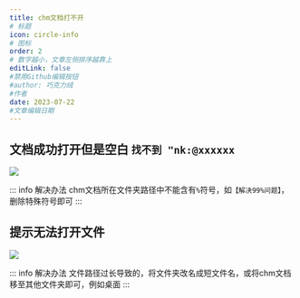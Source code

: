 ```yaml
---
title: chm文档打不开
# 标题
icon: circle-info
# 图标
order: 2
# 数字越小，文章左侧排序越靠上
editLink: false
#禁用Github编辑按钮
#author: 巧克力绒
#作者
date: 2023-07-22
#文章编辑日期
---
```


## **文档成功打开但是空白 ```找不到 "nk:@xxxxxx```**

![](https://img.514.live/img/202307232102942.png)

::: info 解决办法
chm文档所在文件夹路径中不能含有```%```符号，如```【解决99%问题】```，删除特殊符号即可
:::

## **提示无法打开文件**

![](https://img.514.live/img/202307232104274.png)

::: info 解决办法
文件路径过长导致的，将文件夹改名成短文件名，或将chm文档移至其他文件夹即可，例如桌面
:::

